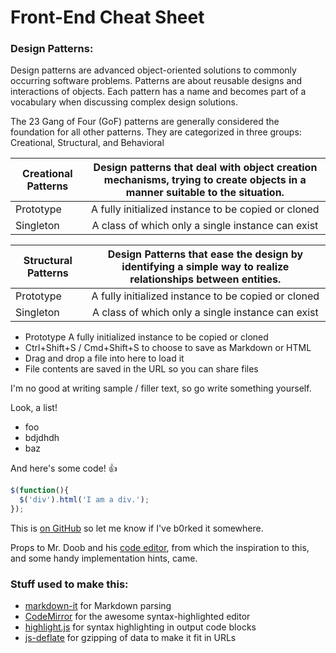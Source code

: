 # Front-End Cheat Sheet

### Design Patterns:

Design patterns are advanced object-oriented solutions to commonly occurring software problems.  Patterns are about reusable designs and interactions of objects.  Each pattern has a name and becomes part of a vocabulary when discussing complex design solutions.

The 23 Gang of Four (GoF) patterns are generally considered the foundation for all other patterns. They are categorized in three groups: Creational, Structural, and Behavioral

 
| Creational Patterns        |    Design patterns that deal with object creation mechanisms, trying to create objects in a manner suitable to the situation.    |
| ------------- |:-------------:|
| Prototype     |   A fully initialized instance to be copied or cloned |
| Singleton   | A class of which only a single instance can exist   |



| Structural Patterns|    Design Patterns that ease the design by identifying a simple way to realize relationships between entities.    |
| ------------- |:-------------:|
| Prototype     |   A fully initialized instance to be copied or cloned |
| Singleton   | A class of which only a single instance can exist   |
 
 * Prototype	A fully initialized instance to be copied or cloned
 * Ctrl+Shift+S / Cmd+Shift+S to choose to save as Markdown or HTML
 * Drag and drop a file into here to load it
 * File contents are saved in the URL so you can share files


I'm no good at writing sample / filler text, so go write something yourself.

Look, a list!

 * foo
 * bdjdhdh
 * baz

And here's some code! :+1:

```javascript
$(function(){
  $('div').html('I am a div.');
});
```

This is [on GitHub](https://github.com/jbt/markdown-editor) so let me know if I've b0rked it somewhere.


Props to Mr. Doob and his [code editor](http://mrdoob.com/projects/code-editor/), from which
the inspiration to this, and some handy implementation hints, came.

### Stuff used to make this:

 * [markdown-it](https://github.com/markdown-it/markdown-it) for Markdown parsing
 * [CodeMirror](http://codemirror.net/) for the awesome syntax-highlighted editor
 * [highlight.js](http://softwaremaniacs.org/soft/highlight/en/) for syntax highlighting in output code blocks
 * [js-deflate](https://github.com/dankogai/js-deflate) for gzipping of data to make it fit in URLs
